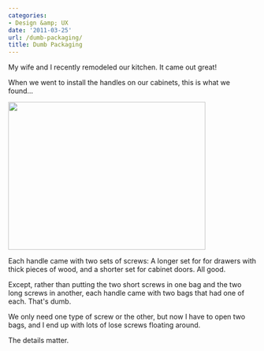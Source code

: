 ```yaml
---
categories:
- Design &amp; UX
date: '2011-03-25'
url: /dumb-packaging/
title: Dumb Packaging
---
```


My wife and I recently remodeled our kitchen. It came out great!

When we went to install the handles on our cabinets, this is what we found...

<img src="https://gomakethings.com/wp-content/uploads/2011/03/screws.jpg" alt="" title="screws" width="400" height="300" class="aligncenter size-medium wp-image-246" />

Each handle came with two sets of screws: A longer set for for drawers with thick pieces of wood, and a shorter set for cabinet doors. All good.

Except, rather than putting the two short screws in one bag and the two long screws in another, each handle came with two bags that had one of each. That's dumb.

We only need one type of screw or the other, but now I have to open two bags, and I end up with lots of lose screws floating around.

The details matter.